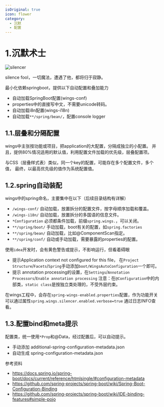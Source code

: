 ```yaml
---
isOriginal: true
icon: flower
category:
  - 沉默
  - 配置
---
```


# 1.沉默术士

![silencer](/silencer_icon.png)

silence fool，一切魔法，遭遇了他，都将归于寂静。

最小化依赖springboot，提供以下自动配置和叠加能力

* 自动加载SpringBoot配置(wings-conf)
* properties中的直接写中文，不需要unicode转码。
* 自动加载i8n配置(wings-i18n)
* 自动加载`**/spring/bean/`，配置console logger

## 1.1.层叠和分隔配置

wings中主张按功能或项目，把application的大配置，分隔成独立的小配置。
并且，提供80%情况适用的默认值，利用配置文件加载的优先级，层叠配置项。

与CSS（层叠样式表）类似，同一个key的配置，可能存在多个配置文件，多个值，
最终，以最高优先级的值作为系统配置值。

## 1.2.spring自动装配

wings中的spring命名，主要集中在以下（后续目录结构有详解）

* `/wings-conf/` 自动加载，放置拆分的配置文件，按字母顺序加载和覆盖。
* `/wings-i18n/` 自动加载，放置拆分的多国语的信息文件。
* `*Configuration` 必须都条件加载，前缀`spring.wings.`，可以关闭。
* `**/spring/boot/` 手动加载，boot有关的配置，如`spring.factories`
* `**/spring/bean/`  自动加载，比如@ComponentScan指定。
* `**/spring/conf/` 自动或手动加载，需要暴露的properties的配置。

使用`idea`开发时，会有黄色警告或提示，不影响运行，但看着碍眼

* 提示Application context not configured for this file，
  在`Project Structure`/`Facets`/`Spring`手动添加`boot/WingsAutoConfiguration`一个即可。
* 提示 annotation processing的设置，在`Settings`/`Annotation Processors`/`Enable annotation processing`
  注意：在`@Configuration`中的内部类，`static class`是按独立类处理的，不受外层约束。

在wings工程中，会存在`spring-wings-enabled.properties`配置，作为功能开关
可以通过属性`spring.wings.silencer.enabled.verbose=true` 通过日志INFO查看。

## 1.3.配置bind和meta提示

配置类，统一使用`*Prop`和@Data，经过配置后，可以自动提示。

* 手动添加 additional-spring-configuration-metadata.json
* 自动生成 spring-configuration-metadata.json

参考资料

* <https://docs.spring.io/spring-boot/docs/current/reference/htmlsingle/#configuration-metadata>
* <https://github.com/spring-projects/spring-boot/wiki/Spring-Boot-Configuration-Binding>
* <https://github.com/spring-projects/spring-boot/wiki/IDE-binding-features#simple-pojo>
